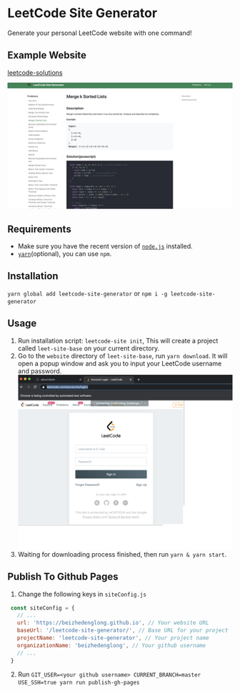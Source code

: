 # LeetCode Site Generator
Generate your personal LeetCode website with one command!

## Example Website
[leetcode-solutions](https://beizhedenglong.github.io/leetcode-solutions/)

[![screenshot](./images/screenshot.png)](https://beizhedenglong.github.io/leetcode-solutions/)

## Requirements
- Make sure you have the recent version of [`node.js`](https://nodejs.org) installed.
- [`yarn`](https://yarnpkg.com/en/)(optional), you can use `npm`.

## Installation

`yarn global add leetcode-site-generator` or `npm i -g leetcode-site-generator`

## Usage

1. Run installation script: `leetcode-site init`, This will create a project called `leet-site-base` on your current directory.
2. Go to the `website` directory of `leet-site-base`, run `yarn download`. It will open a popup window and ask you to input your LeetCode username and password.
   ![login](./images/login.png)
3. Waiting for downloading process finished, then run `yarn & yarn start`.

## Publish To Github Pages
1. Change the following keys in `siteConfig.js`
```js
 const siteConfig = {
   // ...
   url: 'https://beizhedenglong.github.io', // Your website URL
   baseUrl: '/leetcode-site-generator/', // Base URL for your project
   projectName: 'leetcode-site-generator', // Your project name
   organizationName: 'beizhedenglong', // Your github username
   // ...
 }
```

2. Run `GIT_USER=<your github username> CURRENT_BRANCH=master USE_SSH=true yarn run publish-gh-pages`
